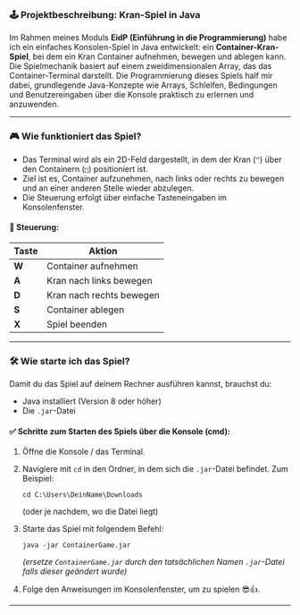 ### 🕹️ **Projektbeschreibung: Kran-Spiel in Java**

Im Rahmen meines Moduls **EidP (Einführung in die Programmierung)** habe ich ein einfaches Konsolen-Spiel in Java entwickelt: ein **Container-Kran-Spiel**, bei dem ein Kran Container aufnehmen, bewegen und ablegen kann. Die Spielmechanik basiert auf einem zweidimensionalen Array, das das Container-Terminal darstellt. Die Programmierung dieses Spiels half mir dabei, grundlegende Java-Konzepte wie Arrays, Schleifen, Bedingungen und Benutzereingaben über die Konsole praktisch zu erlernen und anzuwenden.

---

### 🎮 **Wie funktioniert das Spiel?**

- Das Terminal wird als ein 2D-Feld dargestellt, in dem der Kran (`^`) über den Containern (`□`) positioniert ist.
- Ziel ist es, Container aufzunehmen, nach links oder rechts zu bewegen und an einer anderen Stelle wieder abzulegen.
- Die Steuerung erfolgt über einfache Tasteneingaben im Konsolenfenster.

#### 🔑 **Steuerung:**
| Taste | Aktion        |
|-------|----------------|
| **W** | Container aufnehmen |
| **A** | Kran nach links bewegen |
| **D** | Kran nach rechts bewegen |
| **S** | Container ablegen |
| **X** | Spiel beenden |

---

### 🛠️ **Wie starte ich das Spiel?**

Damit du das Spiel auf deinem Rechner ausführen kannst, brauchst du:
- Java installiert (Version 8 oder höher)
- Die `.jar`-Datei

#### ✅ **Schritte zum Starten des Spiels über die Konsole (cmd):**

1. Öffne die Konsole / das Terminal.
2. Navigiere mit `cd` in den Ordner, in dem sich die `.jar`-Datei befindet. Zum Beispiel:
   ```
   cd C:\Users\DeinName\Downloads
   ```
   (oder je nachdem, wo die Datei liegt)

3. Starte das Spiel mit folgendem Befehl:
   ```
   java -jar ContainerGame.jar
   ```
   *(ersetze `ContainerGame.jar` durch den tatsächlichen Namen `.jar`-Datei falls dieser geändert wurde)*

4. Folge den Anweisungen im Konsolenfenster, um zu spielen 😎👍.

---
